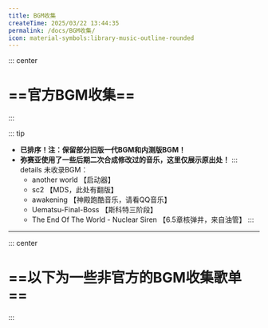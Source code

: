```yaml
---
title: BGM收集
createTime: 2025/03/22 13:44:35
permalink: /docs/BGM收集/
icon: material-symbols:library-music-outline-rounded
---
```


::: center
# ==官方BGM收集==
:::

<LinkCard title="亡灵战争·弥赛亚 | 官方BGM全收集" icon="material-symbols:library-music-outline-rounded" href="https://y.music.163.com/m/playlist?id=7233977863&userid=571840783&creatorId=571840783" description="《亡灵战争·弥赛亚》BGM的网易云歌单 | BY David_Black_" />

::: tip
- **已排序！注：保留部分旧版一代BGM和内测版BGM！**
- **弥赛亚使用了一些后期二次合成修改过的音乐，这里仅展示原出处！**
::: details 未收录BGM：
    - another world 【启动器】
    - sc2 【MDS，此处有翻版】
    - awakening 【神殿跑酷音乐，请看QQ音乐】
    - Uematsu-Final-Boss 【斯科特三阶段】
    - The End Of The World - Nuclear Siren 【6.5章核弹井，来自油管】
:::

---
::: center 
# ==以下为一些非官方的BGM收集歌单==
:::

<LinkCard title="我的世界亡灵战争全音乐" icon="material-symbols:library-music-outline-rounded" href="https://music.163.com/m/playlist?id=2792586898&creatorId=1678026242" description="我的世界亡灵战争全音乐 的网易云歌单 | BY Matsusan" />

<LinkCard title="亡灵战争1BGM收录（不完整）" icon="material-symbols:library-music-outline-rounded" href="https://music.163.com/m/playlist?id=2397043344&creatorId=505237362" description="亡灵战争1BGM收录（不完整） 的网易云歌单 | BY 暮泽深雪" />

<LinkCard title="我的世界亡灵战争:第二部" icon="material-symbols:library-music-outline-rounded" href="https://music.163.com/m/playlist?id=5300121889&creatorId=3387282209" description="我的世界亡灵战争:第二部 的网易云歌单 | BY 影小哥" />

